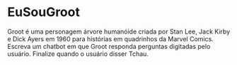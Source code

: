 # EuSouGroot
Groot é uma personagem árvore humanóide criada por Stan Lee, Jack Kirby e Dick Ayers em 1960 para histórias em quadrinhos da Marvel Comics. Escreva um chatbot em que Groot responda perguntas digitadas pelo usuário.  Finalize quando o usuário disser Tchau.
